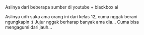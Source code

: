 Aslinya dari beberapa sumber di youtube + blackbox ai

Aslinya udh suka ama orang ini dari kelas 12, cuma nggak berani ngungkapin :(
Jujur nggak berharap banyak ama dia...
Cuma bisa mengagumi dari jauh...
